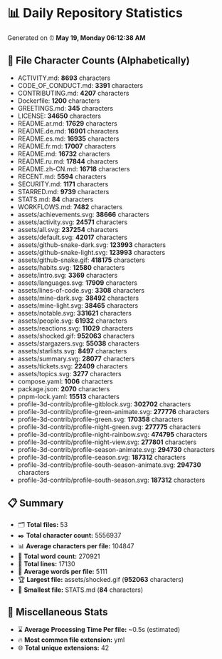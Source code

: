 # 📊 Daily Repository Statistics
Generated on ⏰ **May 19, Monday 06:12:38 AM**

## 📂 File Character Counts (Alphabetically)
- ACTIVITY.md: **8693** characters
- CODE_OF_CONDUCT.md: **3391** characters
- CONTRIBUTING.md: **4207** characters
- Dockerfile: **1200** characters
- GREETINGS.md: **345** characters
- LICENSE: **34650** characters
- README.ar.md: **17629** characters
- README.de.md: **16901** characters
- README.es.md: **16935** characters
- README.fr.md: **17007** characters
- README.md: **16732** characters
- README.ru.md: **17844** characters
- README.zh-CN.md: **16718** characters
- RECENT.md: **5594** characters
- SECURITY.md: **1171** characters
- STARRED.md: **9739** characters
- STATS.md: **84** characters
- WORKFLOWS.md: **7482** characters
- assets/achievements.svg: **38666** characters
- assets/activity.svg: **24571** characters
- assets/all.svg: **237254** characters
- assets/default.svg: **42017** characters
- assets/github-snake-dark.svg: **123993** characters
- assets/github-snake-light.svg: **123993** characters
- assets/github-snake.gif: **418175** characters
- assets/habits.svg: **12580** characters
- assets/intro.svg: **3369** characters
- assets/languages.svg: **17909** characters
- assets/lines-of-code.svg: **3308** characters
- assets/mine-dark.svg: **38492** characters
- assets/mine-light.svg: **38465** characters
- assets/notable.svg: **331621** characters
- assets/people.svg: **61932** characters
- assets/reactions.svg: **11029** characters
- assets/shocked.gif: **952063** characters
- assets/stargazers.svg: **55038** characters
- assets/starlists.svg: **8497** characters
- assets/summary.svg: **28077** characters
- assets/tickets.svg: **22409** characters
- assets/topics.svg: **3277** characters
- compose.yaml: **1006** characters
- package.json: **2070** characters
- pnpm-lock.yaml: **15513** characters
- profile-3d-contrib/profile-gitblock.svg: **302702** characters
- profile-3d-contrib/profile-green-animate.svg: **277776** characters
- profile-3d-contrib/profile-green.svg: **170358** characters
- profile-3d-contrib/profile-night-green.svg: **277775** characters
- profile-3d-contrib/profile-night-rainbow.svg: **474795** characters
- profile-3d-contrib/profile-night-view.svg: **277801** characters
- profile-3d-contrib/profile-season-animate.svg: **294730** characters
- profile-3d-contrib/profile-season.svg: **187312** characters
- profile-3d-contrib/profile-south-season-animate.svg: **294730** characters
- profile-3d-contrib/profile-south-season.svg: **187312** characters

## 📋 Summary
- 🗂️ **Total files:** 53
- ✒️ **Total character count:** 5556937
- 📊 **Average characters per file:** 104847
- 📝 **Total word count:** 270921
- 🧾 **Total lines:** 17130
- 📐 **Average words per file:** 5111
- 🏆 **Largest file:** assets/shocked.gif (**952063** characters)
- 🥉 **Smallest file:** STATS.md (**84** characters)

## 🌟 Miscellaneous Stats
- ⌛ **Average Processing Time Per file:** ~0.5s (estimated)
- 🔥 **Most common file extension:** yml
- 🌐 **Total unique extensions:** 42
